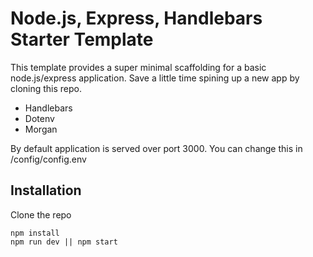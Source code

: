 # Node.js, Express, Handlebars Starter Template

This template provides a super minimal scaffolding for a basic node.js/express application.
Save a little time spining up a new app by cloning this repo.

- Handlebars
- Dotenv
- Morgan

By default application is served over port 3000. You can change this in /config/config.env

## Installation
Clone the repo
```
npm install
npm run dev || npm start
```
